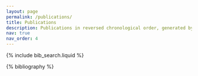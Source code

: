 ```yaml
---
layout: page
permalink: /publications/
title: Publications
description: Publications in reversed chronological order, generated by jekyll-scholar. Also see [Google Scholar](https://scholar.google.com.hk/citations?user=5VBaQTIAAAAJ&hl=en).
nav: true
nav_order: 4
---
```


<!-- _pages/publications.md -->

<!-- Bibsearch Feature -->

{% include bib_search.liquid %}

<div class="publications">

{% bibliography %}

</div>
